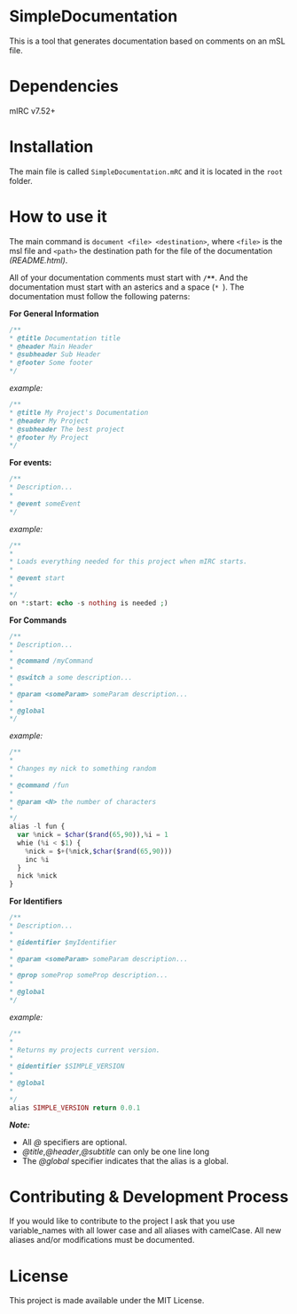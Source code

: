 # SimpleDocumentation
This is a tool that generates documentation based on comments on an mSL file.

# Dependencies

mIRC v7.52+

# Installation

The main file is called `SimpleDocumentation.mRC` and it is located in the `root` folder. 

# How to use it

The main command is `document <file> <destination>`, where `<file>` is the msl file and `<path>` the destination path for the file of the documentation *(README.html)*.

All of your documentation comments must start with **`/**`**. And the documentation must start with an asterics and a space (`* `). The documentation must follow the following paterns:

**For General Information**
```php
/**
* @title Documentation title
* @header Main Header
* @subheader Sub Header
* @footer Some footer
*/
```
*example:*
```php
/**
* @title My Project's Documentation
* @header My Project
* @subheader The best project
* @footer My Project
*/
```

**For events:**
```php
/**
* Description...
*
* @event someEvent
*/
```
*example:*
```php
/**
*
* Loads everything needed for this project when mIRC starts.
*
* @event start
*
*/
on *:start: echo -s nothing is needed ;)
```

**For Commands**
```php
/**
* Description...
*
* @command /myCommand
*
* @switch a some description...
* 
* @param <someParam> someParam description...
*
* @global
*/
```
*example:*
```php
/**
*
* Changes my nick to something random
*
* @command /fun
*
* @param <N> the number of characters
*
*/
alias -l fun {
  var %nick = $char($rand(65,90)),%i = 1
  whie (%i < $1) {
    %nick = $+(%nick,$char($rand(65,90)))
    inc %i
  }
  nick %nick
}
```

**For Identifiers**
```php
/**
* Description...
*
* @identifier $myIdentifier
* 
* @param <someParam> someParam description...
*
* @prop someProp someProp description...
*
* @global
*/
```

*example:*
```php
/**
*
* Returns my projects current version.
*
* @identifier $SIMPLE_VERSION
*
* @global
*
*/
alias SIMPLE_VERSION return 0.0.1
```

__*Note:*__
- All *@* specifiers are optional.
- *@title*,*@header*,*@subtitle* can only be one line long
- The *@global* specifier indicates that the alias is a global.

# Contributing & Development Process

If you would like to contribute to the project I ask that you use variable_names with all lower case and all aliases with camelCase. All new aliases and/or modifications must be documented.

# License

This project is made available under the MIT License.